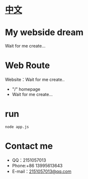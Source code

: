 # [中文](https://github.com/Memorykill/Memorykill.github.io/new/master/README.md)
# My webside dream
Wait for me create...
# Web Route
Website：Wait for me create..
+ "/" homepage
+ Wait for me create...
# run
```node
node app.js
```
# Contact me
- QQ：2151057013 
- Phone:+86 13995613643 
- E-mail：2151057013@qq.com
